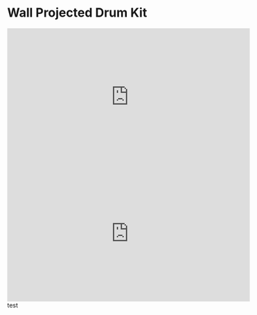 # Wall Projected Drum Kit

<div class="embed-container">
  <iframe
      src="https://www.youtube.com/embed/8VHfrf0_ESo?si=aWePd3thH20UroEy"
      width="560"
      height="315"
      frameborder="0"
      allowfullscreen="false">
  </iframe>
</div>

<iframe width="560" height="315" src="https://www.youtube.com/embed/8VHfrf0_ESo?si=aWePd3thH20UroEy" title="YouTube video player" frameborder="0" allow="accelerometer; autoplay; clipboard-write; encrypted-media; gyroscope; picture-in-picture; web-share" allowfullscreen></iframe>
test